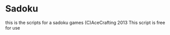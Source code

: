 Sadoku
======
this is the scripts for a sadoku games
(C)AceCrafting 2013
This script is free for use
